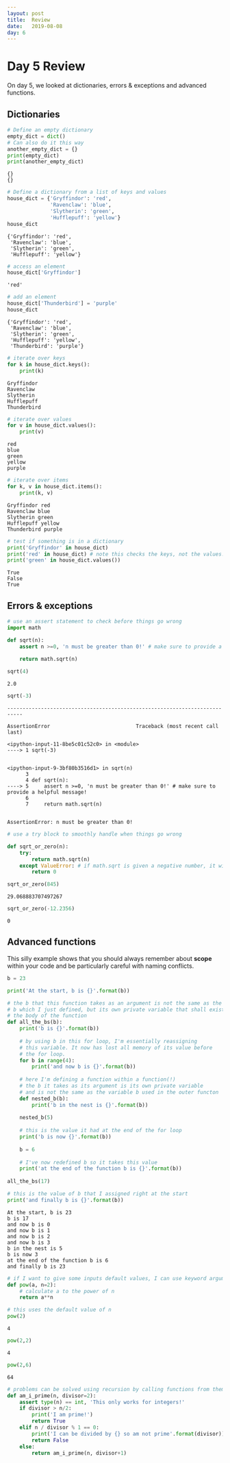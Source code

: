 ```yaml
---
layout: post
title:  Review
date:   2019-08-08
day: 6
---
```



# Day 5 Review

On day 5, we looked at dictionaries, errors & exceptions and advanced functions.

## Dictionaries


```python
# Define an empty dictionary 
empty_dict = dict()
# Can also do it this way
another_empty_dict = {}
print(empty_dict)
print(another_empty_dict)
```

    {}
    {}



```python
# Define a dictionary from a list of keys and values
house_dict = {'Gryffindor': 'red',
              'Ravenclaw': 'blue',
              'Slytherin': 'green',
              'Hufflepuff': 'yellow'}
house_dict
```




    {'Gryffindor': 'red',
     'Ravenclaw': 'blue',
     'Slytherin': 'green',
     'Hufflepuff': 'yellow'}




```python
# access an element
house_dict['Gryffindor']
```




    'red'




```python
# add an element
house_dict['Thunderbird'] = 'purple'
house_dict
```




    {'Gryffindor': 'red',
     'Ravenclaw': 'blue',
     'Slytherin': 'green',
     'Hufflepuff': 'yellow',
     'Thunderbird': 'purple'}




```python
# iterate over keys
for k in house_dict.keys():
    print(k)
```

    Gryffindor
    Ravenclaw
    Slytherin
    Hufflepuff
    Thunderbird



```python
# iterate over values
for v in house_dict.values():
    print(v)
```

    red
    blue
    green
    yellow
    purple



```python
# iterate over items
for k, v in house_dict.items():
    print(k, v)
```

    Gryffindor red
    Ravenclaw blue
    Slytherin green
    Hufflepuff yellow
    Thunderbird purple



```python
# test if something is in a dictionary
print('Gryffindor' in house_dict)
print('red' in house_dict) # note this checks the keys, not the values!
print('green' in house_dict.values())
```

    True
    False
    True


## Errors & exceptions


```python
# use an assert statement to check before things go wrong 
import math

def sqrt(n):
    assert n >=0, 'n must be greater than 0!' # make sure to provide a helpful message!
    
    return math.sqrt(n)
```


```python
sqrt(4)
```




    2.0




```python
sqrt(-3)
```


    ---------------------------------------------------------------------------

    AssertionError                            Traceback (most recent call last)

    <ipython-input-11-8be5c01c52c0> in <module>
    ----> 1 sqrt(-3)
    

    <ipython-input-9-3bf80b3516d1> in sqrt(n)
          3 
          4 def sqrt(n):
    ----> 5     assert n >=0, 'n must be greater than 0!' # make sure to provide a helpful message!
          6 
          7     return math.sqrt(n)


    AssertionError: n must be greater than 0!



```python
# use a try block to smoothly handle when things go wrong

def sqrt_or_zero(n):
    try:
        return math.sqrt(n)
    except ValueError: # if math.sqrt is given a negative number, it will raise this
        return 0
```


```python
sqrt_or_zero(845)
```




    29.068883707497267




```python
sqrt_or_zero(-12.2356)
```




    0



## Advanced functions

This silly example shows that you should always remember about **scope** within your code and be particularly careful with naming conflicts.


```python
b = 23

print('At the start, b is {}'.format(b))

# the b that this function takes as an argument is not the same as the variable 
# b which I just defined, but its own private variable that shall exist within 
# the body of the function
def all_the_bs(b):
    print('b is {}'.format(b))
    
    # by using b in this for loop, I'm essentially reassigning 
    # this variable. It now has lost all memory of its value before 
    # the for loop. 
    for b in range(4):
        print('and now b is {}'.format(b))
    
    # here I'm defining a function within a function(!)
    # the b it takes as its argument is its own private variable
    # and is not the same as the variable b used in the outer functon
    def nested_b(b):
        print('b in the nest is {}'.format(b))
    
    nested_b(5)
    
    # this is the value it had at the end of the for loop
    print('b is now {}'.format(b))
    
    b = 6
    
    # I've now redefined b so it takes this value
    print('at the end of the function b is {}'.format(b))
    
all_the_bs(17)

# this is the value of b that I assigned right at the start
print('and finally b is {}'.format(b))
```

    At the start, b is 23
    b is 17
    and now b is 0
    and now b is 1
    and now b is 2
    and now b is 3
    b in the nest is 5
    b is now 3
    at the end of the function b is 6
    and finally b is 23



```python
# if I want to give some inputs default values, I can use keyword arguments
def pow(a, n=2):
    # calculate a to the power of n
    return a**n
```


```python
# this uses the default value of n
pow(2)
```




    4




```python
pow(2,2)
```




    4




```python
pow(2,6)
```




    64




```python
# problems can be solved using recursion by calling functions from themselves
def am_i_prime(n, divisor=2):
    assert type(n) == int, 'This only works for integers!'
    if divisor > n/2:
        print('I am prime!')
        return True
    elif n / divisor % 1 == 0:
        print('I can be divided by {} so am not prime'.format(divisor))
        return False
    else:
        return am_i_prime(n, divisor+1)
```


```python

```
